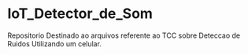 # IoT_Detector_de_Som
Repositorio Destinado ao arquivos referente ao TCC sobre Deteccao de Ruidos Utilizando um celular.
